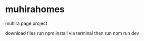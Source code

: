 # muhirahomes
muhira page project

download files
run npm install via terminal
then run npm run dev
